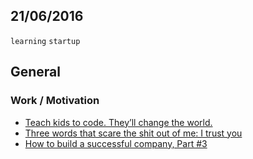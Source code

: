 21/06/2016
----------

`learning` `startup`

## General

### Work / Motivation

- [Teach kids to code. They’ll change the world.](https://medium.com/hi-my-name-is-jon/code-is-limitless-so-are-kids-93eda7365f6e)
- [Three words that scare the shit out of me: I trust you](https://medium.com/hi-my-name-is-jon/three-words-that-scare-the-shit-out-of-me-i-trust-you-87522b74d2d)
- [How to build a successful company, Part #3](https://medium.com/life-learning/how-to-build-a-business-d6905b1ea3e9)
